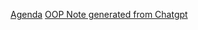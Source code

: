 [Agenda](./images/agenda.png)
[OOP Note generated from Chatgpt](https://chatgpt.com/share/f8309b4c-8351-4287-8e3e-deef40e62ebf)

